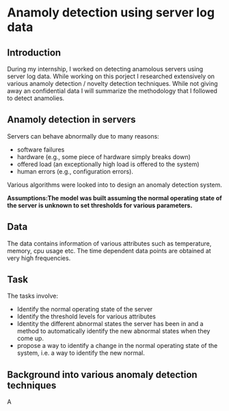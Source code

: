 # Anamoly detection using server log data

## Introduction

During my internship, I worked on detecting anamolous servers using server log data. While working on this porject I researched extensively on various anamoly detection / novelty detection techniques. While not giving away an confidential data I will summarize the methodology that I followed to detect anamolies.

## Anamoly detection in servers

Servers can behave abnormally due to many reasons:
* software failures 
* hardware (e.g., some piece of hardware simply breaks down) 
* offered load (an exceptionally high load is offered to the system)
* human errors (e.g., configuration errors). 

Various algorithms were looked into to design an anomaly detection system.

__Assumptions:The model was built assuming the normal operating state of the server is unknown to set thresholds for various parameters.__

## Data

The data contains information of various attributes such as temperature, memory, cpu usage etc. The time dependent data points are obtained at very high frequencies.

## Task

The tasks involve:
* Identify the normal operating state of the server
* Identify the threshold levels for various attributes
* Identity the different abnormal states the server has been in and a method to automatically identify the new abnormal states 
when they come up.
* propose a way to identify a change in the normal operating state of the system, i.e. a way to identify the new normal.

## Background into various anomaly detection techniques

A




